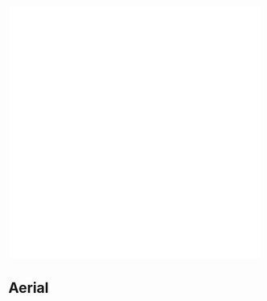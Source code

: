 <div align="center">
    <img src ="./assets/aerial.png", width="500", alt="Aerial logo">
</div>

# Aerial

